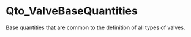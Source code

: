 # Qto_ValveBaseQuantities

Base quantities that are common to the definition of all types of valves.<!-- end of definition -->
